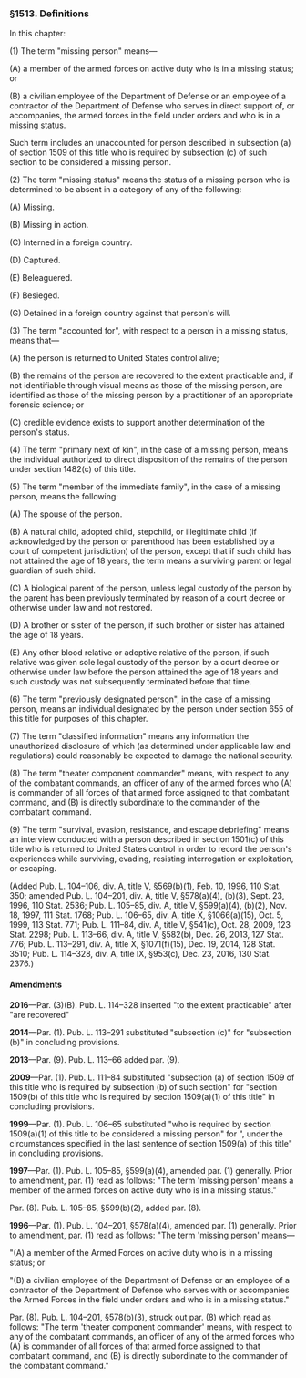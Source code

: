 ### §1513. Definitions ###

In this chapter:

(1) The term "missing person" means—

(A) a member of the armed forces on active duty who is in a missing status; or

(B) a civilian employee of the Department of Defense or an employee of a contractor of the Department of Defense who serves in direct support of, or accompanies, the armed forces in the field under orders and who is in a missing status.

Such term includes an unaccounted for person described in subsection (a) of section 1509 of this title who is required by subsection (c) of such section to be considered a missing person.

(2) The term "missing status" means the status of a missing person who is determined to be absent in a category of any of the following:

(A) Missing.

(B) Missing in action.

(C) Interned in a foreign country.

(D) Captured.

(E) Beleaguered.

(F) Besieged.

(G) Detained in a foreign country against that person's will.

(3) The term "accounted for", with respect to a person in a missing status, means that—

(A) the person is returned to United States control alive;

(B) the remains of the person are recovered to the extent practicable and, if not identifiable through visual means as those of the missing person, are identified as those of the missing person by a practitioner of an appropriate forensic science; or

(C) credible evidence exists to support another determination of the person's status.

(4) The term "primary next of kin", in the case of a missing person, means the individual authorized to direct disposition of the remains of the person under section 1482(c) of this title.

(5) The term "member of the immediate family", in the case of a missing person, means the following:

(A) The spouse of the person.

(B) A natural child, adopted child, stepchild, or illegitimate child (if acknowledged by the person or parenthood has been established by a court of competent jurisdiction) of the person, except that if such child has not attained the age of 18 years, the term means a surviving parent or legal guardian of such child.

(C) A biological parent of the person, unless legal custody of the person by the parent has been previously terminated by reason of a court decree or otherwise under law and not restored.

(D) A brother or sister of the person, if such brother or sister has attained the age of 18 years.

(E) Any other blood relative or adoptive relative of the person, if such relative was given sole legal custody of the person by a court decree or otherwise under law before the person attained the age of 18 years and such custody was not subsequently terminated before that time.

(6) The term "previously designated person", in the case of a missing person, means an individual designated by the person under section 655 of this title for purposes of this chapter.

(7) The term "classified information" means any information the unauthorized disclosure of which (as determined under applicable law and regulations) could reasonably be expected to damage the national security.

(8) The term "theater component commander" means, with respect to any of the combatant commands, an officer of any of the armed forces who (A) is commander of all forces of that armed force assigned to that combatant command, and (B) is directly subordinate to the commander of the combatant command.

(9) The term "survival, evasion, resistance, and escape debriefing" means an interview conducted with a person described in section 1501(c) of this title who is returned to United States control in order to record the person's experiences while surviving, evading, resisting interrogation or exploitation, or escaping.

(Added Pub. L. 104–106, div. A, title V, §569(b)(1), Feb. 10, 1996, 110 Stat. 350; amended Pub. L. 104–201, div. A, title V, §578(a)(4), (b)(3), Sept. 23, 1996, 110 Stat. 2536; Pub. L. 105–85, div. A, title V, §599(a)(4), (b)(2), Nov. 18, 1997, 111 Stat. 1768; Pub. L. 106–65, div. A, title X, §1066(a)(15), Oct. 5, 1999, 113 Stat. 771; Pub. L. 111–84, div. A, title V, §541(c), Oct. 28, 2009, 123 Stat. 2298; Pub. L. 113–66, div. A, title V, §582(b), Dec. 26, 2013, 127 Stat. 776; Pub. L. 113–291, div. A, title X, §1071(f)(15), Dec. 19, 2014, 128 Stat. 3510; Pub. L. 114–328, div. A, title IX, §953(c), Dec. 23, 2016, 130 Stat. 2376.)

#### Amendments ####

**2016**—Par. (3)(B). Pub. L. 114–328 inserted "to the extent practicable" after "are recovered"

**2014**—Par. (1). Pub. L. 113–291 substituted "subsection (c)" for "subsection (b)" in concluding provisions.

**2013**—Par. (9). Pub. L. 113–66 added par. (9).

**2009**—Par. (1). Pub. L. 111–84 substituted "subsection (a) of section 1509 of this title who is required by subsection (b) of such section" for "section 1509(b) of this title who is required by section 1509(a)(1) of this title" in concluding provisions.

**1999**—Par. (1). Pub. L. 106–65 substituted "who is required by section 1509(a)(1) of this title to be considered a missing person" for ", under the circumstances specified in the last sentence of section 1509(a) of this title" in concluding provisions.

**1997**—Par. (1). Pub. L. 105–85, §599(a)(4), amended par. (1) generally. Prior to amendment, par. (1) read as follows: "The term 'missing person' means a member of the armed forces on active duty who is in a missing status."

Par. (8). Pub. L. 105–85, §599(b)(2), added par. (8).

**1996**—Par. (1). Pub. L. 104–201, §578(a)(4), amended par. (1) generally. Prior to amendment, par. (1) read as follows: "The term 'missing person' means—

"(A) a member of the Armed Forces on active duty who is in a missing status; or

"(B) a civilian employee of the Department of Defense or an employee of a contractor of the Department of Defense who serves with or accompanies the Armed Forces in the field under orders and who is in a missing status."

Par. (8). Pub. L. 104–201, §578(b)(3), struck out par. (8) which read as follows: "The term 'theater component commander' means, with respect to any of the combatant commands, an officer of any of the armed forces who (A) is commander of all forces of that armed force assigned to that combatant command, and (B) is directly subordinate to the commander of the combatant command."